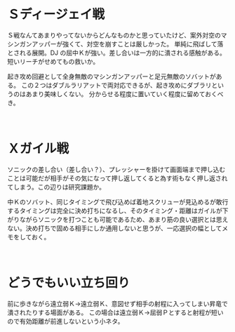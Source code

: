 # Ｓディージェイ戦

Ｓ戦なんてあまりやってないからどんなものかと思っていたけど、案外対空のマシンガンアッパーが強くて、対空を崩すことは厳しかった。
単純に飛ばして落とされる展開。DJ の屈中Ｋが強い。差し合いは一方的に潰される感触がある。短いリーチがせめてもの救いか。

起き攻め回避として全身無敵のマシンガンアッパーと足元無敵のソバットがある。
この２つはダブルラリアットで両対応できるが、起き攻めにダブラリというのはあまり美味しくない。
分からせる程度に置いていく程度に留めておくべき。

　  
　  

# Ｘガイル戦

ソニックの差し合い（差し合い？）、プレッシャーを掛けて画面端まで押し込むことは可能だが相手がその気になって押し返してくると為す術もなく押し返されてしまう。この辺りは研究課題か。

中Ｋのソバット、同じタイミングで飛び込めば着地スクリューが見込めるが敢行するタイミングは完全に決め打ちになるし、そのタイミング・距離はガイルが下がりながらソニックを打つことも可能であるため、あまり筋の良い選択とは思えない。決め打ちで固める相手にしか通用しないと思うが、一応選択の幅としてメモをしておく。

　  
　  

# どうでもいい立ち回り

前に歩きながら遠立弱Ｋ→遠立弱Ｋ、意図せず相手の射程に入ってしまい昇竜で潰されたりする場面がある。
この場合は遠立弱Ｋ→屈弱Ｐとすると射程が短いので有効距離が前進しないという小ネタ。
